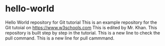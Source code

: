 # hello-world

Hello World repository for Git tutorial
This is an example repository for the Git tutoial on https://www.w3schools.com
This is edited by Mr. Khan.
This repository is built step by step in the tutorial.
This is a new line to check the pull command.
This is a new line for pull cammmand.

